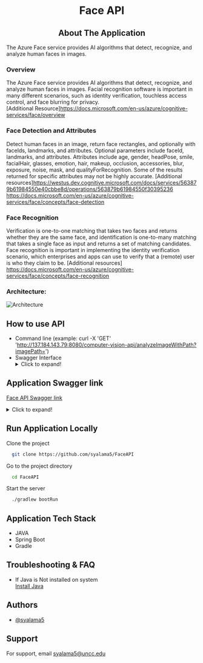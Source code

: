 <h1 align="center">Face API</h1>
<h2 align="center">About The Application</h2>
The Azure Face service provides AI algorithms that detect, recognize, and analyze human faces in images.

###  Overview
The Azure Face service provides AI algorithms that detect, recognize, and analyze human faces in images. Facial recognition software is important in many different scenarios, such as identity verification, touchless access control, and face blurring for privacy.<br />
[Additional Resource]https://docs.microsoft.com/en-us/azure/cognitive-services/face/overview 

### Face Detection and Attributes
Detect human faces in an image, return face rectangles, and optionally with faceIds, landmarks, and attributes.
Optional parameters include faceId, landmarks, and attributes. Attributes include age, gender, headPose, smile, facialHair, glasses, emotion, hair, makeup, occlusion, accessories, blur, exposure, noise, mask, and qualityForRecognition. Some of the results returned for specific attributes may not be highly accurate.
[Additional resources]https://westus.dev.cognitive.microsoft.com/docs/services/563879b61984550e40cbbe8d/operations/563879b61984550f30395236
https://docs.microsoft.com/en-us/azure/cognitive-services/face/concepts/face-detection

### Face Recognition
Verification is one-to-one matching that takes two faces and returns whether they are the same face, and identification is one-to-many matching that takes a single face as input and returns a set of matching candidates. Face recognition is important in implementing the identity verification scenario, which enterprises and apps can use to verify that a (remote) user is who they claim to be.
[Additional resources] https://docs.microsoft.com/en-us/azure/cognitive-services/face/concepts/face-recognition

### Architecture:
![Architecture](images/![img_1.png]) <br/>


## How to use API
- Command line (example: curl -X 'GET' \
  'http://137.184.143.79:8080/computer-vision-api/analyzeImageWithPath?imagePath=<imagepath>')
- Swagger Interface <details><summary>Click to expand!</summary> ![swagger page](images/img.png) </details>


## Application Swagger link
[Face API Swagger link](http://159.89.52.132:8080/face-api/swagger-ui/index.html#/face-api-controller/analyzeOCRWithPath)
<details>
  <summary>Click to expand!</summary>

![swagger page](images/swaggerr)

</details>

## Run Application Locally
Clone the project
```bash
  git clone https://github.com/syalama5/FaceAPI
```
Go to the project directory
```bash
  cd FaceAPI
```
Start the server

```bash
  ./gradlew bootRun
```
## Application Tech Stack
- JAVA
- Spring Boot
- Gradle

## Troubleshooting & FAQ
- If Java is Not installed on system </br>
  [Install Java](https://www.java.com/en/download/help/download_options.html) <br />

## Authors

- [@syalama5](https://github.com/syalama5)
## Support
For support, email syalama5@uncc.edu
